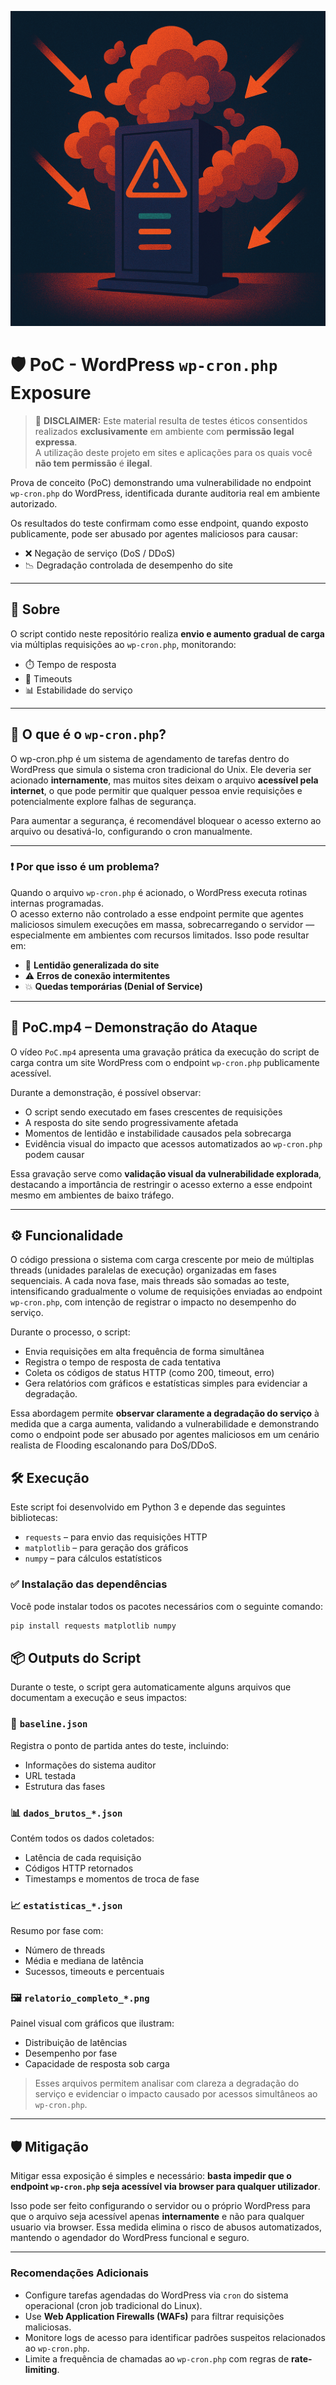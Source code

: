 ![Imagem ilustrativa](image.png)

# 🛡️ PoC - WordPress `wp-cron.php` Exposure

> 🚨 **DISCLAIMER:** Este material resulta de testes éticos consentidos realizados **exclusivamente** em ambiente com **permissão legal expressa**.  
> A utilização deste projeto em sites e aplicações para os quais você **não tem permissão** é **ilegal**.


Prova de conceito (PoC) demonstrando uma vulnerabilidade no endpoint `wp-cron.php` do WordPress, identificada durante auditoria real em ambiente autorizado.

Os resultados do teste confirmam como esse endpoint, quando exposto publicamente, pode ser abusado por agentes maliciosos para causar:

- ❌ Negação de serviço (DoS / DDoS)
- 📉 Degradação controlada de desempenho do site

---

## 📌 Sobre

O script contido neste repositório realiza **envio e aumento gradual de carga** via múltiplas requisições ao `wp-cron.php`, monitorando:

- ⏱️ Tempo de resposta  
- 🔁 Timeouts  
- 📊 Estabilidade do serviço  


---

## 🚨 O que é o `wp-cron.php`?

O wp-cron.php é um sistema de agendamento de tarefas dentro do WordPress que simula o sistema cron tradicional do Unix. Ele deveria ser acionado **internamente**, mas muitos sites deixam o arquivo **acessível pela internet**, o que pode permitir que qualquer pessoa envie requisições e potencialmente explore falhas de segurança.

Para aumentar a segurança, é recomendável bloquear o acesso externo ao arquivo ou desativá-lo, configurando o cron manualmente.


---

### ❗ Por que isso é um problema?

Quando o arquivo `wp-cron.php` é acionado, o WordPress executa rotinas internas programadas.  
O acesso externo não controlado a esse endpoint permite que agentes maliciosos simulem execuções em massa, sobrecarregando o servidor — especialmente em ambientes com recursos limitados. Isso pode resultar em:

- 🔄 **Lentidão generalizada do site**
- ⚠️ **Erros de conexão intermitentes**
- 💥 **Quedas temporárias (Denial of Service)**

---

## 🎥 PoC.mp4 – Demonstração do Ataque

O vídeo `PoC.mp4` apresenta uma gravação prática da execução do script de carga contra um site WordPress com o endpoint `wp-cron.php` publicamente acessível.

Durante a demonstração, é possível observar:

- O script sendo executado em fases crescentes de requisições
- A resposta do site sendo progressivamente afetada
- Momentos de lentidão e instabilidade causados pela sobrecarga
- Evidência visual do impacto que acessos automatizados ao `wp-cron.php` podem causar

Essa gravação serve como **validação visual da vulnerabilidade explorada**, destacando a importância de restringir o acesso externo a esse endpoint mesmo em ambientes de baixo tráfego.

---
## ⚙️ Funcionalidade

O código pressiona o sistema com carga crescente por meio de múltiplas threads (unidades paralelas de execução) organizadas em fases sequenciais. A cada nova fase, mais threads são somadas ao teste, intensificando gradualmente o volume de requisições enviadas ao endpoint `wp-cron.php`, com intenção de registrar o impacto no desempenho do serviço.

Durante o processo, o script:

- Envia requisições em alta frequência de forma simultânea
- Registra o tempo de resposta de cada tentativa
- Coleta os códigos de status HTTP (como 200, timeout, erro)
- Gera relatórios com gráficos e estatísticas simples para evidenciar a degradação.

Essa abordagem permite **observar claramente a degradação do serviço** à medida que a carga aumenta, validando a vulnerabilidade e demonstrando como o endpoint pode ser abusado por agentes maliciosos em um cenário realista de Flooding escalonando para DoS/DDoS.


## 🛠 Execução


Este script foi desenvolvido em Python 3 e depende das seguintes bibliotecas:

- `requests` – para envio das requisições HTTP
- `matplotlib` – para geração dos gráficos
- `numpy` – para cálculos estatísticos

### ✅ Instalação das dependências

Você pode instalar todos os pacotes necessários com o seguinte comando:

```bash
pip install requests matplotlib numpy  
```


 ## 📦 Outputs do Script

Durante o teste, o script gera automaticamente alguns arquivos que documentam a execução e seus impactos:

### 📝 `baseline.json`
Registra o ponto de partida antes do teste, incluindo:
- Informações do sistema auditor
- URL testada
- Estrutura das fases

### 📊 `dados_brutos_*.json`
Contém todos os dados coletados:
- Latência de cada requisição
- Códigos HTTP retornados
- Timestamps e momentos de troca de fase

### 📈 `estatisticas_*.json`
Resumo por fase com:
- Número de threads 
- Média e mediana de latência
- Sucessos, timeouts e percentuais

### 🖼️ `relatorio_completo_*.png`
Painel visual com gráficos que ilustram:
- Distribuição de latências
- Desempenho por fase
- Capacidade de resposta sob carga

> Esses arquivos permitem analisar com clareza a degradação do serviço e evidenciar o impacto causado por acessos simultâneos ao `wp-cron.php`.

---

## 🛡️ Mitigação

Mitigar essa exposição é simples e necessário: **basta impedir que o endpoint `wp-cron.php` seja acessível via browser para qualquer utilizador**.

Isso pode ser feito configurando o servidor ou o próprio WordPress para que o arquivo seja acessível apenas **internamente** e não para qualquer usuario via browser. Essa medida elimina o risco de abusos automatizados, mantendo o agendador do WordPress funcional e seguro.

---

### Recomendações Adicionais

- Configure tarefas agendadas do WordPress via `cron` do sistema operacional (cron job tradicional do Linux).
- Use **Web Application Firewalls (WAFs)** para filtrar requisições maliciosas.
- Monitore logs de acesso para identificar padrões suspeitos relacionados ao `wp-cron.php`.
- Limite a frequência de chamadas ao `wp-cron.php` com regras de **rate-limiting**.
